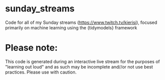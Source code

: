 # sunday_streams
Code for all of my Sunday streams (https://www.twitch.tv/kierisi), focused primarily on machine learning using the {tidymodels} framework

# Please note:
This code is generated during an interactive live stream for the purposes of "learning out loud" and as such may be incomplete and//or not use best practices. Please use with caution.
